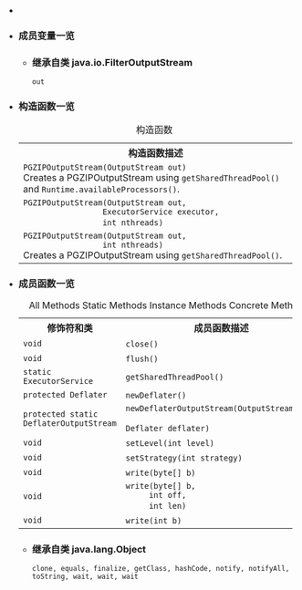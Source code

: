 <div class="summary">
<ul class="blockList">
<li class="blockList">  
<li class="blockList"><a name="field.summary">
<!--   -->
</a>
<h3>成员变量一览</h3>
<ul class="blockList">
<li class="blockList"><a name="fields.inherited.from.class.java.io.FilterOutputStream">
<!--   -->
</a>
<h3>继承自类 java.io.<a  title="class or interface in java.io">FilterOutputStream</a></h3>
<code><a  title="class or interface in java.io">out</a></code></li>
</ul>
</li>
</ul>
<!-- ======== CONSTRUCTOR SUMMARY ======== -->
<ul class="blockList">
<li class="blockList"><a name="constructor.summary">
<!--   -->
</a>
<h3>构造函数一览</h3>
<table class="memberSummary" border="0" cellpadding="3" cellspacing="0" summary="Constructor Summary table, listing constructors, and an explanation">
<caption><span>构造函数</span><span class="tabEnd"> </span></caption>
<tr>
<th>构造函数描述</th>
</tr>
<tr class="altColor">
<td class="colOne"><code><span class="memberNameLink"><a >PGZIPOutputStream</a></span>(<a  title="class or interface in java.io">OutputStream</a> out)</code>
<div class="block">Creates a PGZIPOutputStream
 using <a ><code>getSharedThreadPool()</code></a>
 and <a  title="class or interface in java.lang"><code>Runtime.availableProcessors()</code></a>.</div>
</td>
</tr>
<tr class="rowColor">
<td class="colOne"><code><span class="memberNameLink"><a >PGZIPOutputStream</a></span>(<a  title="class or interface in java.io">OutputStream</a> out,
                 <a  title="class or interface in java.util.concurrent">ExecutorService</a> executor,
                 int nthreads)</code> </td>
</tr>
<tr class="altColor">
<td class="colOne"><code><span class="memberNameLink"><a >PGZIPOutputStream</a></span>(<a  title="class or interface in java.io">OutputStream</a> out,
                 int nthreads)</code>
<div class="block">Creates a PGZIPOutputStream
 using <a ><code>getSharedThreadPool()</code></a>.</div>
</td>
</tr>
</table>
</li>
</ul>
<!-- ========== METHOD SUMMARY =========== -->
<ul class="blockList">
<li class="blockList"><a name="method.summary">
<!--   -->
</a>
<h3>成员函数一览</h3>
<table class="memberSummary" border="0" cellpadding="3" cellspacing="0" summary="Method Summary table, listing methods, and an explanation">
<caption><span id="t0" class="activeTableTab"><span>All Methods</span><span class="tabEnd"> </span></span><span id="t1" class="tableTab"><span><a >Static Methods</a></span><span class="tabEnd"> </span></span><span id="t2" class="tableTab"><span><a >Instance Methods</a></span><span class="tabEnd"> </span></span><span id="t4" class="tableTab"><span><a >Concrete Methods</a></span><span class="tabEnd"> </span></span></caption>
<tr>
<th>修饰符和类</th>
<th>成员函数描述</th>
</tr>
<tr id="i0" class="altColor">
<td class="colFirst"><code>void</code></td>
<td class="colLast"><code><span class="memberNameLink"><a >close</a></span>()</code> </td>
</tr>
<tr id="i1" class="rowColor">
<td class="colFirst"><code>void</code></td>
<td class="colLast"><code><span class="memberNameLink"><a >flush</a></span>()</code> </td>
</tr>
<tr id="i2" class="altColor">
<td class="colFirst"><code>static <a  title="class or interface in java.util.concurrent">ExecutorService</a></code></td>
<td class="colLast"><code><span class="memberNameLink"><a >getSharedThreadPool</a></span>()</code> </td>
</tr>
<tr id="i3" class="rowColor">
<td class="colFirst"><code>protected <a  title="class or interface in java.util.zip">Deflater</a></code></td>
<td class="colLast"><code><span class="memberNameLink"><a >newDeflater</a></span>()</code> </td>
</tr>
<tr id="i4" class="altColor">
<td class="colFirst"><code>protected static <a  title="class or interface in java.util.zip">DeflaterOutputStream</a></code></td>
<td class="colLast"><code><span class="memberNameLink"><a >newDeflaterOutputStream</a></span>(<a  title="class or interface in java.io">OutputStream</a> out,
                       <a  title="class or interface in java.util.zip">Deflater</a> deflater)</code> </td>
</tr>
<tr id="i5" class="rowColor">
<td class="colFirst"><code>void</code></td>
<td class="colLast"><code><span class="memberNameLink"><a >setLevel</a></span>(int level)</code> </td>
</tr>
<tr id="i6" class="altColor">
<td class="colFirst"><code>void</code></td>
<td class="colLast"><code><span class="memberNameLink"><a >setStrategy</a></span>(int strategy)</code> </td>
</tr>
<tr id="i7" class="rowColor">
<td class="colFirst"><code>void</code></td>
<td class="colLast"><code><span class="memberNameLink"><a >write</a></span>(byte[] b)</code> </td>
</tr>
<tr id="i8" class="altColor">
<td class="colFirst"><code>void</code></td>
<td class="colLast"><code><span class="memberNameLink"><a >write</a></span>(byte[] b,
     int off,
     int len)</code> </td>
</tr>
<tr id="i9" class="rowColor">
<td class="colFirst"><code>void</code></td>
<td class="colLast"><code><span class="memberNameLink"><a >write</a></span>(int b)</code> </td>
</tr>
</table>
<ul class="blockList">
<li class="blockList"><a name="methods.inherited.from.class.java.lang.Object">
<!--   -->
</a>
<h3>继承自类 java.lang.<a  title="class or interface in java.lang">Object</a></h3>
<code><a  title="class or interface in java.lang">clone</a>, <a  title="class or interface in java.lang">equals</a>, <a  title="class or interface in java.lang">finalize</a>, <a  title="class or interface in java.lang">getClass</a>, <a  title="class or interface in java.lang">hashCode</a>, <a  title="class or interface in java.lang">notify</a>, <a  title="class or interface in java.lang">notifyAll</a>, <a  title="class or interface in java.lang">toString</a>, <a  title="class or interface in java.lang">wait</a>, <a  title="class or interface in java.lang">wait</a>, <a  title="class or interface in java.lang">wait</a></code></li>
</ul>
</li>
</ul>
</li>
</ul>
</div>
